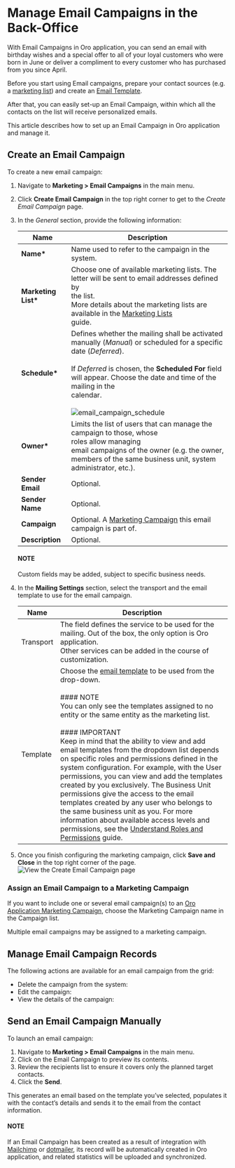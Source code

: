 <!-- updated on 06 July 2017 -->

# Manage Email Campaigns in the Back-Office

With Email Campaigns in Oro application, you can send an email with birthday wishes and a special offer to all of your loyal customers who were born in June or deliver a compliment to every customer who has purchased from you since April.

Before you start using Email campaigns, prepare your contact sources (e.g. a [marketing list](../marketing-lists/index.md#user-guide-marketing-lists)) and create an [Email Template](../../system/emails/email-templates.md#user-guide-email-template).

After that, you can easily set-up an Email Campaign, within which all the contacts on the list will
receive personalized emails.

This article describes how to set up an Email Campaign in Oro application and manage it.

<a id="user-guide-email-campaigns-create"></a>

## Create an Email Campaign

To create a new email campaign:

1. Navigate to **Marketing > Email Campaigns** in the main menu.
2. Click **Create Email Campaign** in the top right corner to get
   to the *Create Email Campaign* page.
3. In the *General* section, provide the following information:

   | **Name**             | **Description**                                                                                                                                                                                                                                                                                                                                             |
   |----------------------|-------------------------------------------------------------------------------------------------------------------------------------------------------------------------------------------------------------------------------------------------------------------------------------------------------------------------------------------------------------|
   | **Name\***           | Name used to refer to the campaign in the system.                                                                                                                                                                                                                                                                                                           |
   | **Marketing List\*** | Choose one of available marketing lists. The letter will be sent to email addresses defined by<br/>the list.<br/>More details about the marketing lists are available in the [Marketing Lists](../marketing-lists/index.md#user-guide-marketing-lists)<br/>guide.                                                                                           |
   | **Schedule\***       | Defines whether the mailing shall be activated manually (*Manual*) or scheduled for a specific<br/>date (*Deferred*).<br/><br/>If *Deferred* is chosen, the **Scheduled For** field will appear. Choose the date and time of the mailing in the<br/>calendar.<br/><br/>![email_campaign_schedule](user/img/marketing/marketing/email_campaign_schedule.png) |
   | **Owner\***          | Limits the list of users that can manage the campaign to those,  whose<br/>roles allow managing<br/>email campaigns of the owner (e.g. the owner, members of the same business unit, system administrator, etc.).                                                                                                                                           |
   | **Sender Email**     | Optional.                                                                                                                                                                                                                                                                                                                                                   |
   | **Sender Name**      | Optional.                                                                                                                                                                                                                                                                                                                                                   |
   | **Campaign**         | Optional. A [Marketing Campaign](../marketing-campaigns/index.md#user-guide-marketing-campaigns) this email campaign is part of.                                                                                                                                                                                                                            |
   | **Description**      | Optional.                                                                                                                                                                                                                                                                                                                                                   |

   #### NOTE
   Custom fields may be added, subject to specific business needs.
4. In the **Mailing Settings** section, select the transport and the email template to use for the email campaign.

   | **Name**   | **Description**                                                                                                                                                                                                                                                                                                                                                                                                                                                                                                                                                                                                                                                                                                                                                                                                                                                                                                  |
   |------------|------------------------------------------------------------------------------------------------------------------------------------------------------------------------------------------------------------------------------------------------------------------------------------------------------------------------------------------------------------------------------------------------------------------------------------------------------------------------------------------------------------------------------------------------------------------------------------------------------------------------------------------------------------------------------------------------------------------------------------------------------------------------------------------------------------------------------------------------------------------------------------------------------------------|
   | Transport  | The field defines the service to be used for the mailing. Out of the box, the only option is Oro application.<br/>Other services can be added in the course of customization.                                                                                                                                                                                                                                                                                                                                                                                                                                                                                                                                                                                                                                                                                                                                    |
   | Template   | Choose the [email template](../../system/emails/email-templates.md#user-guide-email-template) to be used from the drop-down.<br/><br/>#### NOTE<br/>You can only see the templates assigned to no entity or the same entity as the marketing list.<br/><br/>#### IMPORTANT<br/>Keep in mind that the ability to view and add email templates from the dropdown list depends on specific roles and permissions defined in the system configuration. For example, with the User permissions, you can view and add the templates created by you exclusively. The Business Unit permissions give the access to the email templates created by any user who belongs to the same business unit as you. For more information about available access levels and permissions, see the [Understand Roles and Permissions](../../system/user-management/roles/index.md#user-guide-user-management-permissions-roles) guide. |
5. Once you finish configuring the marketing campaign, click **Save and Close** in the top right corner of the page.
   ![View the Create Email Campaign page](user/img/marketing/marketing/email_campaign_send.png)

<a id="user-guide-email-campaigns-plus-marketing"></a>

### Assign an Email Campaign to a Marketing Campaign

If you want to include one or several email campaign(s) to an
[Oro Application Marketing Campaign](../marketing-campaigns/index.md#user-guide-marketing-campaigns), choose the Marketing Campaign name in the Campaign list.

Multiple email campaigns may be assigned to a marketing campaign.

<a id="user-guide-email-campaigns-actions"></a>

## Manage Email Campaign Records

The following actions are available for an email campaign from the grid:

- Delete the campaign from the system: <i class="fas fa-trash-alt" aria-hidden="true"></i>
- Edit the campaign: <i class="fa fa-edit fa-lg" aria-hidden="true"></i>
- View the details of the campaign: <i class="fa fa-eye fa-lg" aria-hidden="true"></i>

<a id="user-guide-email-campaigns-send"></a>

## Send an Email Campaign Manually

To launch an email campaign:

1. Navigate to **Marketing > Email Campaigns** in the main menu.
2. Click on the Email Campaign to preview its contents.
3. Review the recipients list to ensure it covers only the planned target contacts.
4. Click the **Send**.

This generates an email based on the template you’ve selected, populates it with the contact’s details and sends it to the email from the contact information.

#### NOTE
If an Email Campaign has been created as a result of integration with [Mailchimp](../../system/integrations/mailchimp-integration.md#user-guide-mc-integration) or
[dotmailer](../../system/integrations/dotmailer/index.md#user-guide-dm-integration), its record will be automatically created in Oro application, and related statistics will be uploaded and synchronized.

<!-- stop -->
<!-- fa-bars = fa-navicon -->
<!-- Ic Tiles is used as Set As Default in saved views, and as tiles in display layout options -->
<!-- IcPencil refers to Rename in Commerce and Inline Editing in CRM -->
<!-- Check mark in the square. -->
<!-- SortDesc is also used as drop-down arrow -->
